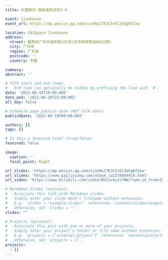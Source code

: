 ```yaml
---
title: 乐盟联动 超级高校派对2.0

event: livehouse
event_url: https://mp.weixin.qq.com/s/uVNuI7K3C5rKlZm5g6fZxw

location: 191Space livehouse
address:
  street: 越秀区广州大道中路191号(五羊邨地铁站A出口旁)
  city: 广州市
  region: 广东省
  postcode: ''
  country: 中国

summary: 
abstract: ''

# Talk start and end times.
#   End time can optionally be hidden by prefixing the line with `#`.
date: '2022-06-18T19:00:00Z'
date_end: '2022-06-18T22:00:00Z'
all_day: false

# Schedule page publish date (NOT talk date).
publishDate: '2022-06-18T00:00:00Z'

authors: []
tags: []

# Is this a featured talk? (true/false)
featured: false

image:
  caption: ''
  focal_point: Right

url_slides: 'https://mp.weixin.qq.com/s/uVNuI7K3C5rKlZm5g6fZxw'
url_slides: 'https://www.pailixiang.com/album_ia2378464919.html'
url_video: 'https://www.bilibili.com/video/BV1sv4y1z7NW/?spm_id_from=333.999.0.0'

# Markdown Slides (optional).
#   Associate this talk with Markdown slides.
#   Simply enter your slide deck's filename without extension.
#   E.g. `slides = "example-slides"` references `content/slides/example-slides.md`.
#   Otherwise, set `slides = ""`.
slides: ""

# Projects (optional).
#   Associate this post with one or more of your projects.
#   Simply enter your project's folder or file name without extension.
#   E.g. `projects = ["internal-project"]` references `content/project/deep-learning/index.md`.
#   Otherwise, set `projects = []`.
projects:
  - []
---
```

